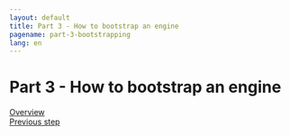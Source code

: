 ```yaml
---
layout: default
title: Part 3 - How to bootstrap an engine
pagename: part-3-bootstrapping
lang: en
---
```


# Part 3 - How to bootstrap an engine

[Overview](./sgtk-developer-bootstrapping.md)<br/>
[Previous step](./part-2-authentication.md)
